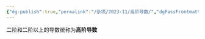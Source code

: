 ```yaml
---
{"dg-publish":true,"permalink":"/杂项/2023-11/高阶导数/","dgPassFrontmatter":true}
---
```


二阶和二阶以上的导数统称为**高阶导数**